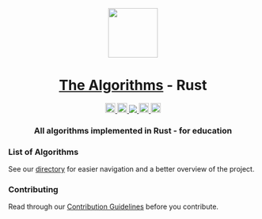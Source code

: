 <div align="center">
<!-- Title: -->
<img src="https://upload.wikimedia.org/wikipedia/commons/thumb/d/d5/Rust_programming_language_black_logo.svg/1024px-Rust_programming_language_black_logo.svg.png" width="100" height="100">

<h1><a href="https://github.com/TheAlgorithms/">The Algorithms</a> - Rust</h1>

<!-- Labels: -->
<a href="https://gitpod.io/#https://github.com/TheAlgorithms/Rust">
    <img src="https://img.shields.io/badge/Gitpod-Ready--to--Code-blue?logo=gitpod&style=flat-square" height="20" alt="Gitpod Ready-to-Code">
</a>
<a href="https://github.com/TheAlgorithms/Rust/actions/workflows/build.yml">
  <img src="https://github.com/TheAlgorithms/Rust/actions/workflows/build.yml/badge.svg" height="20" alt="Build workflow">
</a>
<a href="https://codecov.io/gh/TheAlgorithms/Rust" > 
  <img src="https://codecov.io/gh/TheAlgorithms/Rust/graph/badge.svg?token=nRkPKfbs42"/> 
</a>
<a href="https://the-algorithms.com/discord">
  <img src="https://img.shields.io/discord/808045925556682782.svg?logo=discord&colorB=00d37d" height="20" alt="Discord community">
</a>
<a href="https://matrix.to/#/#TheAlgorithms_community:gitter.im">
  <img src="https://img.shields.io/gitter/room/TheAlgorithms/community.svg?style=flat-square" height="20" alt="Gitter chat">
</a>

<!-- Short description: -->
  <h3>All algorithms implemented in Rust - for education</h3>
</div>

### List of Algorithms
See our [directory](DIRECTORY.md) for easier navigation and a better overview of the project.

### Contributing
Read through our [Contribution Guidelines](CONTRIBUTING.md) before you contribute.
